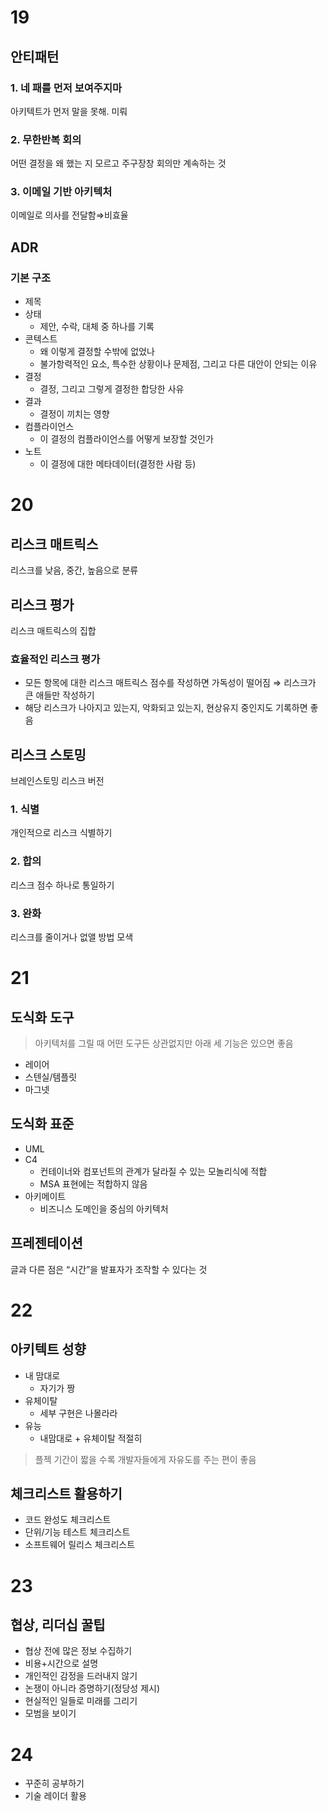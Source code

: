 # 19

## 안티패턴

### 1. 네 패를 먼저 보여주지마

아키텍트가 먼저 말을 못해. 미뤄

### 2. 무한반복 회의

어떤 결정을 왜 했는 지 모르고 주구장창 회의만 계속하는 것

### 3. 이메일 기반 아키텍처

이메일로 의사를 전달함⇒비효율

## ADR

### 기본 구조

- 제목
- 상태
  - 제안, 수락, 대체 중 하나를 기록
- 콘텍스트
  - 왜 이렇게 결정할 수밖에 없었나
  - 불가항력적인 요소, 특수한 상황이나 문제점, 그리고 다른 대안이 안되는 이유
- 결정
  - 결정, 그리고 그렇게 결정한 합당한 사유
- 결과
  - 결정이 끼치는 영향
- 컴플라이언스
  - 이 결정의 컴플라이언스를 어떻게 보장할 것인가
- 노트
  - 이 결정에 대한 메타데이터(결정한 사람 등)

# 20

## 리스크 매트릭스

리스크를 낮음, 중간, 높음으로 분류

## 리스크 평가

리스크 매트릭스의 집합

### 효율적인 리스크 평가

- 모든 항목에 대한 리스크 매트릭스 점수를 작성하면 가독성이 떨어짐
  ⇒ 리스크가 큰 애들만 작성하기
- 해당 리스크가 나아지고 있는지, 악화되고 있는지, 현상유지 중인지도 기록하면 좋음

## 리스크 스토밍

브레인스토밍 리스크 버전

### 1. 식별

개인적으로 리스크 식별하기

### 2. 합의

리스크 점수 하나로 통일하기

### 3. 완화

리스크를 줄이거나 없앨 방법 모색

# 21

## 도식화 도구

> 아키텍처를 그릴 때 어떤 도구든 상관없지만 아래 세 기능은 있으면 좋음

- 레이어
- 스텐실/템플릿
- 마그넷

## 도식화 표준

- UML
- C4
  - 컨테이너와 컴포넌트의 관계가 달라질 수 있는 모놀리식에 적합
  - MSA 표현에는 적합하지 않음
- 아키메이트
  - 비즈니스 도메인을 중심의 아키텍처

## 프레젠테이션

글과 다른 점은 “시간”을 발표자가 조작할 수 있다는 것

# 22

## 아키텍트 성향

- 내 맘대로
  - 자기가 짱
- 유체이탈
  - 세부 구현은 나몰라라
- 유능
  - 내맘대로 + 유체이탈 적절히

> 플젝 기간이 짧을 수록 개발자들에게 자유도를 주는 편이 좋음

## 체크리스트 활용하기

- 코드 완성도 체크리스트
- 단위/기능 테스트 체크리스트
- 소프트웨어 릴리스 체크리스트

# 23

## 협상, 리더십 꿀팁

- 협상 전에 많은 정보 수집하기
- 비용+시간으로 설명
- 개인적인 감정을 드러내지 않기
- 논쟁이 아니라 증명하기(정당성 제시)
- 현실적인 일들로 미래를 그리기
- 모범을 보이기

# 24

- 꾸준히 공부하기
- 기술 레이더 활용
